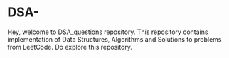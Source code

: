 # DSA-
Hey, welcome to DSA_questions repository. This repository contains implementation of Data Structures, Algorithms and Solutions to problems from LeetCode. Do explore this repository.
